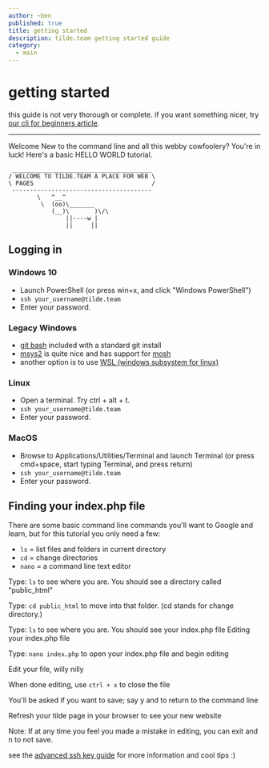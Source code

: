 ```yaml
---
author: ~ben
published: true
title: getting started
description: tilde.team getting started guide
category:
  - main
---
```


# getting started

this guide is not very thorough or complete. if you want something nicer, try [our cli for beginners article](cli-for-beginners).

---

Welcome
New to the command line and all this webby cowfoolery? You're in luck! Here's a basic HELLO WORLD tutorial.

```
 _______________________________________
/ WELCOME TO TILDE.TEAM A PLACE FOR WEB \
\ PAGES                                 /
 ---------------------------------------
        \   ^__^
         \  (oo)\_______
            (__)\       )\/\
                ||----w |
                ||     ||
```

## Logging in

### Windows 10

- Launch PowerShell (or press win+x, and click "Windows PowerShell")
- `ssh your_username@tilde.team`
- Enter your password.


### Legacy Windows

- [git bash](https://gitforwindows.org) included with a standard git install
- [msys2](https://msys2.github.io) is quite nice and has support for [mosh](https://mosh.org)
- another option is to use [WSL (windows subsystem for linux)](https://docs.microsoft.com/en-us/windows/wsl/install-win10)

### Linux

- Open a terminal. Try ctrl + alt + t.
- `ssh your_username@tilde.team`
- Enter your password.

### MacOS

- Browse to Applications/Utilities/Terminal and launch Terminal (or press cmd+space, start typing Terminal, and press return)
- `ssh your_username@tilde.team`
- Enter your password.

## Finding your index.php file

There are some basic command line commands you'll want to Google and learn, but for this tutorial you only need a few:

- `ls` = list files and folders in current directory
- `cd` = change directories
- `nano` = a command line text editor

Type: `ls` to see where you are. You should see a directory called "public_html"

Type: `cd public_html` to move into that folder. (cd stands for change directory.)

Type: `ls` to see where you are. You should see your index.php file
Editing your index.php file

Type: `nano index.php` to open your index.php file and begin editing

Edit your file, willy nilly

When done editing, use `ctrl + x` to close the file

You'll be asked if you want to save; say y and to return to the command line

Refresh your tilde page in your browser to see your new website

Note: If at any time you feel you made a mistake in editing, you can exit and n to not save.

see the [advanced ssh key guide](advanced-ssh) for more information and cool tips :)

